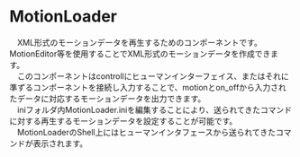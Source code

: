 MotionLoader
============
　XML形式のモーションデータを再生するためのコンポーネントです。  MotionEditor等を使用することでXML形式のモーションデータを作成できます。  
　このコンポーネントはcontrollにヒューマンインターフェイス、またはそれに準ずるコンポーネントを接続し入力することで、motionとon_offから入力されたデータに対応するモーションデータを出力できます。  
　iniフォルダ内MotionLoader.iniを編集することにより、送られてきたコマンドに対する再生するモーションデータを設定することが可能です。
　MotionLoaderのShell上にはヒューマンインタフェースから送られてきたコマンドが表示されます。  






